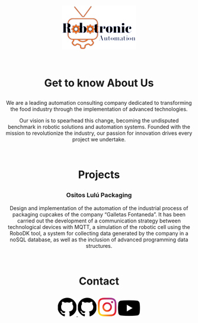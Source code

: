 <p align = "center">
	<img src="./assets/images/logo2_sin_fondo.png" width="200px">
</p>
<br>
<h1 align="center">
	<p> Get to know About Us </p>	
</h1>
<p align = "center">We are a leading automation consulting company dedicated to transforming the food industry through the implementation of advanced technologies.</p>

<p align = "center">Our vision is to spearhead this change, becoming the undisputed benchmark in robotic solutions and automation systems. Founded with the mission to revolutionize the industry, our passion for innovation drives every project we undertake.</p>

<br>

<h1 align="center">
	<p> Projects </p>	
</h1>
<h3 align="center">
	<p> Ositos Lulú Packaging </p>
</h3>

<p align = "center">Design and implementation of the automation of the industrial process of packaging cupcakes of the company “Galletas Fontaneda”. It has been carried out the development of a communication strategy between technological devices with MQTT, a simulation of the robotic cell using the RoboDK tool, a system for collecting data generated by the company in a noSQL database, as well as the inclusion of advanced programming data structures.</p>

<br>

<h1 align="center">
	<p> Contact </p>	
</h1>

<p align = "center">
	<a href="https://github.com/Robotronic-Automation">
    <img src="./assets/images/github_logo.jpg" alt="GitHub Logo" width="50px">
</a>
	<img width="50px" src="./assets/images/github_logo.jpg" href="https://github.com/Robotronic-Automation"> 
	<img width="50px" src="./assets/images/instagram_logo.png" href="https://www.instagram.com/robotronicautomation/"> 
	<img width="60px" src="./assets/images/youtube_logo.png" href="https://www.youtube.com/@RobotronicAutomation"> 
</p>
